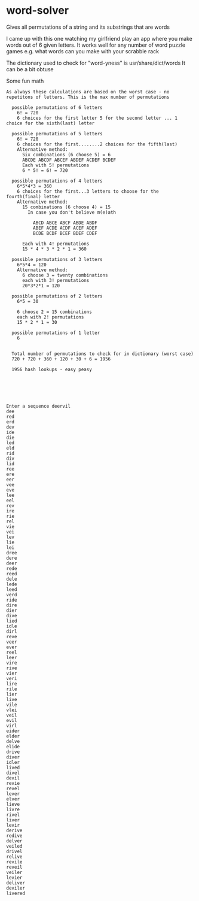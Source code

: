 # word-solver
Gives all permutations of a string and its substrings that are words

I came up with this one watching my girlfriend play an app where you make words out of 6 given letters.
It works well for any number of word puzzle games e.g. what words can you make with your scrabble rack

The dictionary used to check for "word-yness" is usr/share/dict/words
It can be a bit obtuse

Some fun math 
```
As always these calculations are based on the worst case - no repetitons of letters. This is the max number of permutations
  
  possible permutations of 6 letters 
    6! = 720
    6 choices for the first letter 5 for the second letter ... 1 choice for the sixth(last) letter

  possible permutations of 5 letters
    6! = 720
    6 choices for the first........2 choices for the fifth(last)
    Alternative method:
      Six combinations (6 choose 5) = 6
      ABCDE ABCDF ABCEF ABDEF ACDEF BCDEF
      Each with 5! permutations
      6 * 5! = 6! = 720

  possible permutations of 4 letters
    6*5*4*3 = 360
    6 choices for the first...3 letters to choose for the fourth(final) letter
    Alternative method:
      15 combinations (6 choose 4) = 15
        In case you don't believe m(e)ath
          
          ABCD ABCE ABCF ABDE ABDF
          ABEF ACDE ACDF ACEF ADEF
          BCDE BCDF BCEF BDEF CDEF
          
      Each with 4! permutations
      15 * 4 * 3 * 2 * 1 = 360 
      
  possible permutations of 3 letters
    6*5*4 = 120
    Alternative method:
      6 choose 3 = twenty combinations
      each with 3! permutations
      20*3*2*1 = 120
  
  possible permutations of 2 letters 
    6*5 = 30
    
    6 choose 2 = 15 combinations
    each with 2! permutations
    15 * 2 * 1 = 30
    
  possible permutations of 1 letter
    6
    
   
  Total number of permutations to check for in dictionary (worst case)
  720 + 720 + 360 + 120 + 30 + 6 = 1956
  
  1956 hash lookups - easy peasy
      
      
  
  
  
```

```
Enter a sequence deervil
dee
red
erd
dev
ide
die
led
eld
rid
div
lid
ree
ere
eer
vee
eve
lee
eel
rev
ire
rie
rel
vie
vei
lev
lie
lei
dree
dere
deer
rede
reed
dele
lede
leed
verd
ride
dire
dier
dive
lied
idle
dirl
reve
veer
ever
reel
leer
vire
rive
vier
veri
lire
rile
lier
live
vile
vlei
veil
evil
virl
eider
elder
delve
elide
drive
diver
idler
lived
divel
devil
revie
revel
lever
elver
lieve
livre
rivel
liver
levir
derive
redive
delver
veiled
drivel
relive
revile
reveil
veiler
levier
deliver
deviler
livered
